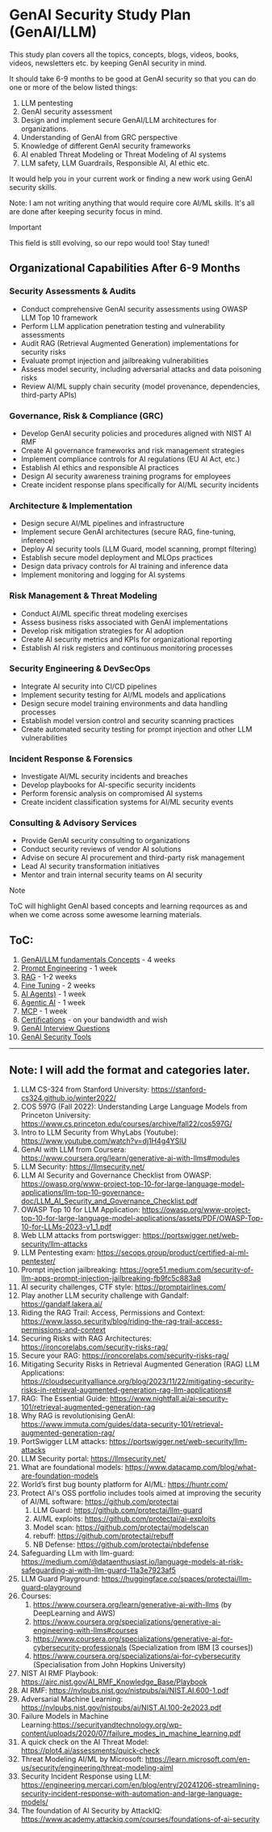 # GenAI Security Study Plan (GenAI/LLM)

This study plan covers all the topics, concepts, blogs, videos, books, videos, newsletters etc. by keeping GenAI security in mind.

It should take 6-9 months to be good at GenAI security so that you can do one or more of the below listed things:
1. LLM pentesting
2. GenAI security assessment
3. Design and implement secure GenAI/LLM architectures for organizations.
4. Understanding of GenAI from GRC perspective
5. Knowledge of different GenAI security frameworks
6. AI enabled Threat Modeling or Threat Modeling of AI systems
7. LLM safety, LLM Guardrails, Responsible AI, AI ethic etc.

It would help you in your current work or finding a new work using GenAI security skills.

Note: I am not writing anything that would require core AI/ML skills. It's all are done after keeping security focus in mind.

> [!IMPORTANT]  
> This field is still evolving, so our repo would too! Stay tuned!

## Organizational Capabilities After 6-9 Months

### Security Assessments & Audits
- Conduct comprehensive GenAI security assessments using OWASP LLM Top 10 framework
- Perform LLM application penetration testing and vulnerability assessments
- Audit RAG (Retrieval Augmented Generation) implementations for security risks
- Evaluate prompt injection and jailbreaking vulnerabilities
- Assess model security, including adversarial attacks and data poisoning risks
- Review AI/ML supply chain security (model provenance, dependencies, third-party APIs)

### Governance, Risk & Compliance (GRC)
- Develop GenAI security policies and procedures aligned with NIST AI RMF
- Create AI governance frameworks and risk management strategies
- Implement compliance controls for AI regulations (EU AI Act, etc.)
- Establish AI ethics and responsible AI practices
- Design AI security awareness training programs for employees
- Create incident response plans specifically for AI/ML security incidents

### Architecture & Implementation
- Design secure AI/ML pipelines and infrastructure
- Implement secure GenAI architectures (secure RAG, fine-tuning, inference)
- Deploy AI security tools (LLM Guard, model scanning, prompt filtering)
- Establish secure model deployment and MLOps practices
- Design data privacy controls for AI training and inference data
- Implement monitoring and logging for AI systems

### Risk Management & Threat Modeling
- Conduct AI/ML specific threat modeling exercises
- Assess business risks associated with GenAI implementations
- Develop risk mitigation strategies for AI adoption
- Create AI security metrics and KPIs for organizational reporting
- Establish AI risk registers and continuous monitoring processes

### Security Engineering & DevSecOps
- Integrate AI security into CI/CD pipelines
- Implement security testing for AI/ML models and applications
- Design secure model training environments and data handling processes
- Establish model version control and security scanning practices
- Create automated security testing for prompt injection and other LLM vulnerabilities

### Incident Response & Forensics
- Investigate AI/ML security incidents and breaches
- Develop playbooks for AI-specific security incidents
- Perform forensic analysis on compromised AI systems
- Create incident classification systems for AI/ML security events

### Consulting & Advisory Services
- Provide GenAI security consulting to organizations
- Conduct security reviews of vendor AI solutions
- Advise on secure AI procurement and third-party risk management
- Lead AI security transformation initiatives
- Mentor and train internal security teams on AI security

> [!NOTE]  
> ToC will highlight GenAI based concepts and learning reqources as and when we come across some awesome learning materials. 

## ToC:
1. [GenAI/LLM fundamentals Concepts](#genai-fundamental-concepts) - 4 weeks
2. [Prompt Engineering](#prompt-engineering) - 1 week
3. [RAG](#rag) - 1-2 weeks
4. [Fine Tuning](#fine-tuning) - 2 weeks
5. [AI Agents)](#ai-agents) - 1 week
6. [Agentic AI](#agentic-ai) - 1 week
7. [MCP](#mcp) - 1 week
8. [Certifications](#certifications) - on your bandwidth and wish
9. [GenAI Interview Questions](#genai-interview-questions)
10. [GenAI Security Tools](#genai-security-tools)

---
## Note: I will add the format and categories later. 

1. LLM CS-324 from Stanford University: https://stanford-cs324.github.io/winter2022/ 
2. COS 597G (Fall 2022): Understanding Large Language Models from Princeton University: https://www.cs.princeton.edu/courses/archive/fall22/cos597G/ 
3. Intro to LLM Security from WhyLabs (Youtube): https://www.youtube.com/watch?v=dj1H4g4YSlU
4. GenAI with LLM from Coursera: https://www.coursera.org/learn/generative-ai-with-llms#modules 
5. LLM Security: https://llmsecurity.net/
6. LLM AI Security and Governance Checklist from OWASP: https://owasp.org/www-project-top-10-for-large-language-model-applications/llm-top-10-governance-doc/LLM_AI_Security_and_Governance_Checklist.pdf
7. OWASP Top 10 for LLM Application: https://owasp.org/www-project-top-10-for-large-language-model-applications/assets/PDF/OWASP-Top-10-for-LLMs-2023-v1_1.pdf 
8. Web LLM attacks from portswigger: https://portswigger.net/web-security/llm-attacks 
9. LLM Pentesting exam: https://secops.group/product/certified-ai-ml-pentester/
10. Prompt injection jailbreaking: https://ogre51.medium.com/security-of-llm-apps-prompt-injection-jailbreaking-fb9fc5c883a8 
11. AI security challenges, CTF style: https://promptairlines.com/
12. Play another LLM security challenge with Gandalf: https://gandalf.lakera.ai/ 
13. Riding the RAG Trail: Access, Permissions and Context: https://www.lasso.security/blog/riding-the-rag-trail-access-permissions-and-context
14. Securing Risks with RAG Architectures: https://ironcorelabs.com/security-risks-rag/
15. Secure your RAG: https://ironcorelabs.com/security-risks-rag/ 
16. Mitigating Security Risks in Retrieval Augmented Generation (RAG) LLM Applications: https://cloudsecurityalliance.org/blog/2023/11/22/mitigating-security-risks-in-retrieval-augmented-generation-rag-llm-applications# 
17. RAG: The Essential Guide: https://www.nightfall.ai/ai-security-101/retrieval-augmented-generation-rag 
18. Why RAG is revolutionising GenAI: https://www.immuta.com/guides/data-security-101/retrieval-augmented-generation-rag/ 
19. PortSwigger LLM attacks: https://portswigger.net/web-security/llm-attacks
20. LLM Security portal: https://llmsecurity.net/
21. What are foundational models: https://www.datacamp.com/blog/what-are-foundation-models 
22. World’s first bug bounty platform for AI/ML: https://huntr.com/
23. Protect AI's OSS portfolio includes tools aimed at improving the security of AI/ML software: https://github.com/protectai
    1. LLM Guard: https://github.com/protectai/llm-guard 
    2. AI/ML exploits: https://github.com/protectai/ai-exploits 
    3. Model scan: https://github.com/protectai/modelscan 
    4. rebuff: https://github.com/protectai/rebuff 
    5. NB Defense: https://github.com/protectai/nbdefense 
24. Safeguarding LLm with llm-guard: https://medium.com/@dataenthusiast.io/language-models-at-risk-safeguarding-ai-with-llm-guard-11a3e7923af5
25. LLM Guard Playground: https://huggingface.co/spaces/protectai/llm-guard-playground
26. Courses:
    1. https://www.coursera.org/learn/generative-ai-with-llms (by DeepLearning and AWS)
    2. https://www.coursera.org/specializations/generative-ai-engineering-with-llms#courses
    3. https://www.coursera.org/specializations/generative-ai-for-cybersecurity-professionals (Specialization from IBM [3 courses])
    4. https://www.coursera.org/specializations/ai-for-cybersecurity (Specialisation from John Hopkins University)
27. NIST AI RMF Playbook: https://airc.nist.gov/AI_RMF_Knowledge_Base/Playbook
28. AI RMF: https://nvlpubs.nist.gov/nistpubs/ai/NIST.AI.600-1.pdf
29. Adversarial Machine Learning: https://nvlpubs.nist.gov/nistpubs/ai/NIST.AI.100-2e2023.pdf
30. Failure Models in Machine Learning:https://securityandtechnology.org/wp-content/uploads/2020/07/failure_modes_in_machine_learning.pdf 
31. A quick check on the AI Threat Model: https://plot4.ai/assessments/quick-check
32. Threat Modeling AI/ML by Microsoft: https://learn.microsoft.com/en-us/security/engineering/threat-modeling-aiml
33. Security Incident Response using LLM: https://engineering.mercari.com/en/blog/entry/20241206-streamlining-security-incident-response-with-automation-and-large-language-models/  
34. The foundation of AI Security by AttackIQ: https://www.academy.attackiq.com/courses/foundations-of-ai-security
